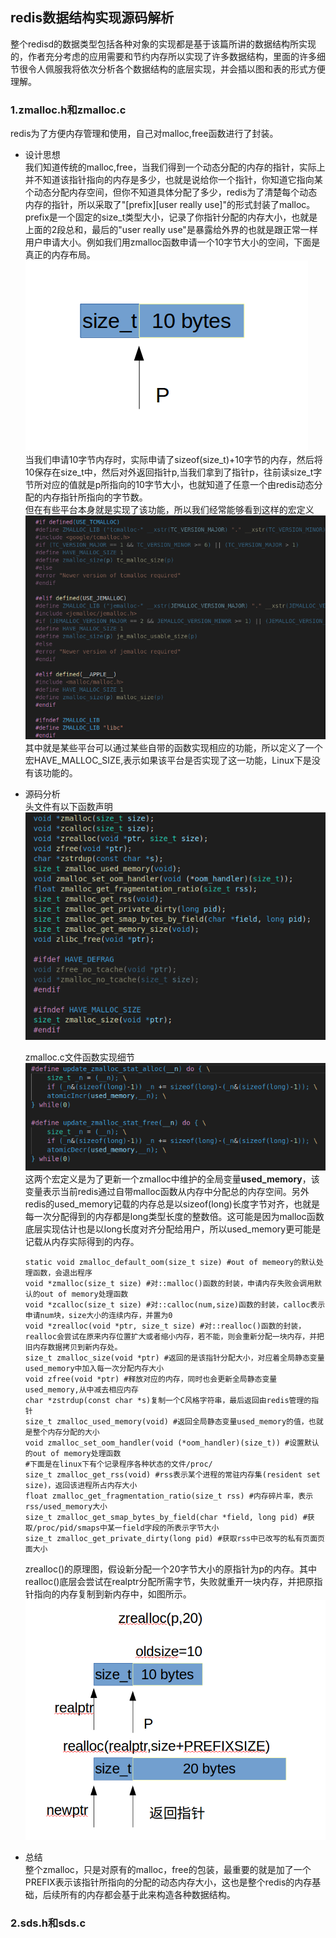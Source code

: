 ## redis数据结构实现源码解析    
整个redisd的数据类型包括各种对象的实现都是基于该篇所讲的数据结构所实现的，作者充分考虑的应用需要和节约内存所以实现了许多数据结构，里面的许多细节很令人佩服我将依次分析各个数据结构的底层实现，并会插以图和表的形式方便理解。     

### 1.zmalloc.h和zmalloc.c     
redis为了方便内存管理和使用，自己对malloc,free函数进行了封装。     

- 设计思想     
  我们知道传统的malloc,free，当我们得到一个动态分配的内存的指针，实际上并不知道该指针指向的内存是多少，也就是说给你一个指针，你知道它指向某个动态分配内存空间，但你不知道具体分配了多少，redis为了清楚每个动态内存的指针，所以采取了"[prefix][user really use]"的形式封装了malloc。prefix是一个固定的size_t类型大小，记录了你指针分配的内存大小，也就是上面的2段总和，最后的"user really use"是暴露给外界的也就是跟正常一样用户申请大小。例如我们用zmalloc函数申请一个10字节大小的空间，下面是真正的内存布局。     
  ![zmalloc](../Pictures/redis_zmalloc1.png)       
  当我们申请10字节内存时，实际申请了sizeof(size_t)+10字节的内存，然后将10保存在size_t中，然后对外返回指针p,当我们拿到了指针p，往前读size_t字节所对应的值就是p所指向的10字节大小，也就知道了任意一个由redis动态分配的内存指针所指向的字节数。      
  但在有些平台本身就是实现了该功能，所以我们经常能够看到这样的宏定义     
  ![zmalloc](../Pictures/redis_zmalloc2.png)     
  其中就是某些平台可以通过某些自带的函数实现相应的功能，所以定义了一个宏HAVE_MALLOC_SIZE,表示如果该平台是否实现了这一功能，Linux下是没有该功能的。     

- 源码分析     
  头文件有以下函数声明          
  ![zmalloc](../Pictures/redis_zmalloc3.png)    

  zmalloc.c文件函数实现细节     
  ![zmalloc](../Pictures/redis_zmalloc4.png)    
  这两个宏定义是为了更新一个zmalloc中维护的全局变量**used_memory**，该变量表示当前redis通过自带malloc函数从内存中分配总的内存空间。另外redis的used_memory记载的内存总是以sizeof(long)长度字节对齐，也就是每一次分配得到的内存都是long类型长度的整数倍。这可能是因为malloc函数底层实现估计也是以long长度对齐分配给用户，所以used_memory更可能是记载从内存实际得到的内存。            
  ```
  static void zmalloc_default_oom(size_t size) #out of memeory的默认处理函数，会退出程序     
  void *zmalloc(size_t size) #对::malloc()函数的封装，申请内存失败会调用默认的out of memory处理函数     
  void *zcalloc(size_t size) #对::calloc(num,size)函数的封装，calloc表示申请num块，size大小的连续内存，并置为0     
  void *zrealloc(void *ptr, size_t size) #对::realloc()函数的封装，realloc会尝试在原来内存位置扩大或者缩小内存，若不能，则会重新分配一块内存，并把旧内存数据拷贝到新内存处。     
  size_t zmalloc_size(void *ptr) #返回的是该指针分配大小，对应着全局静态变量used_memory中加入每一次分配内存大小     
  void zfree(void *ptr) #释放对应的内存，同时也会更新全局静态变量used_memory,从中减去相应内存     
  char *zstrdup(const char *s)复制一个C风格字符串，最后返回由redis管理的指针     
  size_t zmalloc_used_memory(void) #返回全局静态变量used_memory的值，也就是整个内存分配的大小    
  void zmalloc_set_oom_handler(void (*oom_handler)(size_t)) #设置默认的out of memory处理函数   
  #下面是在linux下有个记录程序各种状态的文件/proc/       
  size_t zmalloc_get_rss(void) #rss表示某个进程的常驻内存集(resident set size)，返回该进程所占内存大小    
  float zmalloc_get_fragmentation_ratio(size_t rss) #内存碎片率，表示rss/used_memory大小     
  size_t zmalloc_get_smap_bytes_by_field(char *field, long pid) #获取/proc/pid/smaps中某一field字段的所表示字节大小    
  size_t zmalloc_get_private_dirty(long pid) #获取rss中已改写的私有页面页面大小     
  ```    
  zrealloc()的原理图，假设新分配一个20字节大小的原指针为p的内存。其中realloc()底层会尝试在realptr分配所需字节，失败就重开一块内存，并把原指针指向的内存复制到新内存中，如图所示。   
  ![zmalloc](../Pictures/redis_zmalloc5.png)     

- 总结    
  整个zmalloc，只是对原有的malloc，free的包装，最重要的就是加了一个PREFIX表示该指针所指向的分配的动态内存大小，这也是整个redis的内存基础，后续所有的内存都会基于此来构造各种数据结构。      

### 2.sds.h和sds.c     




  